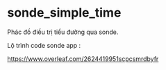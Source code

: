# sonde_simple_time
Phác đồ điều trị tiểu đường qua sonde.  

Lộ trình code sonde app : 

https://www.overleaf.com/2624419951scpcsmrdbyfr
